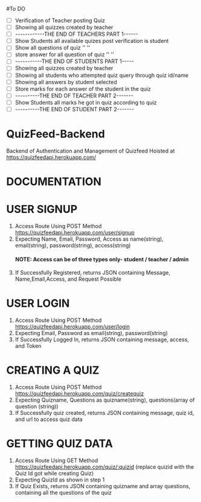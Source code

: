 #To DO
- [ ]   Verification of Teacher posting Quiz
- [ ]   Showing all quizzes created by teacher   
- [ ]   ------------THE END OF TEACHERS PART 1------
- [ ]   Show Students all available quizes post verification is student
- [ ]   Show all questions of quiz '' ''
- [ ]   store answer for all question of quiz '' ''
- [ ]   -----------THE END OF STUDENTS PART 1-----
- [ ]   Showing all quizzes created by teacher
- [ ]   Showing all students who attempted quiz query through quiz id/name
- [ ]   Showing all answers by student selected
- [ ]   Store marks for each answer of the student in the quiz
- [ ]   ----------THE END OF TEACHER PART 2-------
- [ ]   Show Students all marks he got in quiz according to quiz
- [ ]   ----------THE END OF STUDENT PART 2-------

# QuizFeed-Backend
Backend of Authentication and Management of Quizfeed
Hoisted at https://quizfeedapi.herokuapp.com/

# DOCUMENTATION

# USER SIGNUP
1. Access Route Using POST Method https://quizfeedapi.herokuapp.com/user/signup 
2. Expecting Name, Email, Password, Access as name(string), email(string), password(string), access(string)
   #### NOTE: Access can be of three types only- student / teacher / admin
4. If Successfully Registered, returns JSON containing Message, Name,Email,Access, and Request Possible

# USER LOGIN
1. Access Route Using POST Method https://quizfeedapi.herokuapp.com/user/login
2. Expecting Email, Password as email(string), password(string)
3. If Successfully Logged In, returns JSON containing message, access, and Token

# CREATING A QUIZ
1. Access Route Using POST Method https://quizfeedapi.herokuapp.com/quiz/createquiz
2. Expecting Quizname, Questions as quizname(string), questions(array of question (string))
3. If Successfully quiz created, returns JSON containing message, quiz id, and url to access quiz data

# GETTING QUIZ DATA
1. Access Route Using GET Method https://quizfeedapi.herokuapp.com/quiz/:quizid (replace quizid with the Quiz Id got while creating Quiz)
2. Expecting QuizId as shown in step 1
3. If Quiz Exists, returns JSON containing quizname and array questions, containing all the questions of the quiz
